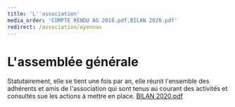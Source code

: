 ```yaml
---
title: 'L''association'
media_order: 'COMPTE RENDU AG 2018.pdf,BILAN 2020.pdf'
redirect: /association/oyonnax
---
```


# L'assemblée générale

Statutairement, elle se tient une fois par an, elle réunit l'ensemble des adhérents et amis de l'association qui sont tenus au courant des activités et consultés sue les actions à mettre en place.
[BILAN 2020.pdf](BILAN%202020.pdf)

